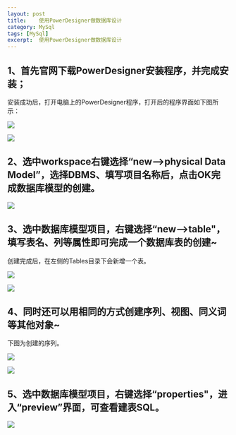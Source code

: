 ```yaml
---
layout: post
title:    使用PowerDesigner做数据库设计  
category: MySql
tags: [MySql]
excerpt:  使用PowerDesigner做数据库设计
---
```


## 1、首先官网下载PowerDesigner安装程序，并完成安装； ##

安装成功后，打开电脑上的PowerDesigner程序，打开后的程序界面如下图所示：

![](http://www.nangongyibin.com/assets/images/Java/MySql/16.png)

![](http://www.nangongyibin.com/assets/images/Java/MySql/17.png)

## 2、选中workspace右键选择“new-->physical Data Model”，选择DBMS、填写项目名称后，点击OK完成数据库模型的创建。 ##

![](http://www.nangongyibin.com/assets/images/Java/MySql/18.png)

## 3、选中数据库模型项目，右键选择“new-->table"，填写表名、列等属性即可完成一个数据库表的创建~ ##

创建完成后，在左侧的Tables目录下会新增一个表。

![](http://www.nangongyibin.com/assets/images/Java/MySql/19.png)

![](http://www.nangongyibin.com/assets/images/Java/MySql/20.png)

## 4、同时还可以用相同的方式创建序列、视图、同义词等其他对象~ ##

下图为创建的序列。

![](http://www.nangongyibin.com/assets/images/Java/MySql/21.png)

![](http://www.nangongyibin.com/assets/images/Java/MySql/22.png)

## 5、选中数据库模型项目，右键选择“properties"，进入“preview”界面，可查看建表SQL。 ##

![](http://www.nangongyibin.com/assets/images/Java/MySql/23.png)

